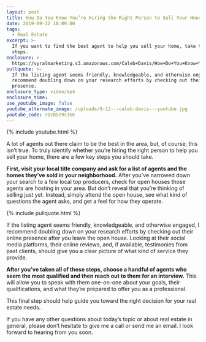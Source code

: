 ```yaml
---
layout: post
title: How Do You Know You’re Hiring the Right Person to Sell Your House?
date: 2019-09-12 18:09:00
tags:
  - Real Estate
excerpt: >-
  If you want to find the best agent to help you sell your home, take these
  steps.
enclosure: >-
  https://vyralmarketing.s3.amazonaws.com/Caleb+Davis/How+Do+You+Know+Youre+Hiring+the+Right+Person+to+Sell+Your+House_.mp4
pullquote: >-
  If the listing agent seems friendly, knowledgeable, and otherwise engaged, I
  recommend doubling down on your research efforts by checking out their online
  presence.
enclosure_type: video/mp4
enclosure_time:
use_youtube_image: false
youtube_alternate_image: /uploads/9-12---caleb-davis---youtube.jpg
youtube_code: rOcR5z9s1GE
---
```


{% include youtube.html %}

A lot of agents out there claim to be the best in the area, but, of course, this isn’t true. To truly identify whether you’re hiring the right person to help you sell your home, there are a few key steps you should take.

**First, visit your local title company and ask for a list of agents and the homes they’ve sold in your neighborhood.** After you’ve narrowed down your search to a few local top producers, check for open houses those agents are hosting in your area. But don’t reveal that you’re thinking of selling just yet. Instead, simply attend the open house, see what kind of questions the agent asks, and get a feel for how they operate.

{% include pullquote.html %}

If the listing agent seems friendly, knowledgeable, and otherwise engaged, I recommend doubling down on your research efforts by checking out their online presence after you leave the open house. Looking at their social media platforms, their online reviews, and, if available, testimonies from past clients, should give you a clear picture of what kind of service they provide.

**After you’ve taken all of these steps, choose a handful of agents who seem the most qualified and then reach out to them for an interview.** This will allow you to speak with them one-on-one about your goals, their qualifications, and what they’re prepared to offer you as a professional. &nbsp;

This final step should help guide you toward the right decision for your real estate needs.&nbsp;

If you have any other questions about today’s topic or about real estate in general, please don’t hesitate to give me a call or send me an email. I look forward to hearing from you soon.